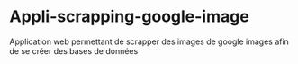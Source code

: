 # Appli-scrapping-google-image
Application web permettant de scrapper des images de google images afin de se créer des bases de données
